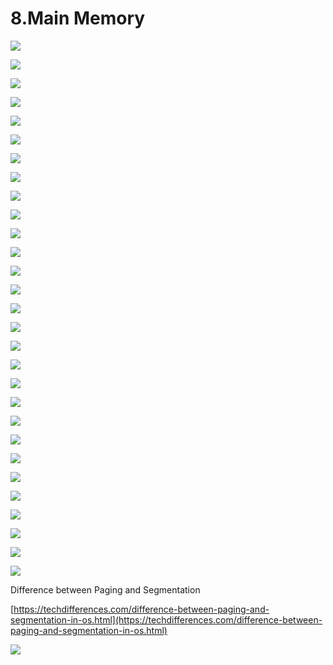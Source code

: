 # 8.Main Memory

![](../.gitbook/assets/image%20%2875%29.png)

![](../.gitbook/assets/image%20%28109%29.png)

![](../.gitbook/assets/image%20%2861%29.png)

![](../.gitbook/assets/image%20%28115%29.png)

![](../.gitbook/assets/image%20%2888%29.png)

![](../.gitbook/assets/image%20%2844%29.png)

![](../.gitbook/assets/image%20%2886%29.png)

![](../.gitbook/assets/image%20%2831%29.png)

![](../.gitbook/assets/image%20%2896%29.png)

![](../.gitbook/assets/image%20%2859%29.png)

![](../.gitbook/assets/image%20%2837%29.png)

![](../.gitbook/assets/image%20%28113%29.png)

![](../.gitbook/assets/image%20%2835%29.png)

![](../.gitbook/assets/image%20%2898%29.png)

![](../.gitbook/assets/image%20%28138%29.png)

![](../.gitbook/assets/image%20%28108%29.png)

![](../.gitbook/assets/image%20%2881%29.png)

![](../.gitbook/assets/image%20%2810%29.png)

![](../.gitbook/assets/image%20%28123%29.png)

![](../.gitbook/assets/image%20%2841%29.png)

![](../.gitbook/assets/image%20%28100%29.png)

![](../.gitbook/assets/image%20%2826%29.png)

![](../.gitbook/assets/image%20%285%29.png)

![](../.gitbook/assets/image%20%2893%29.png)



![](../.gitbook/assets/image%20%2832%29.png)

![](../.gitbook/assets/image%20%28104%29.png)

![](../.gitbook/assets/image%20%28121%29.png)



![](../.gitbook/assets/image%20%2817%29.png)



![](../.gitbook/assets/image%20%28103%29.png)



Difference between Paging and Segmentation 

[https://techdifferences.com/difference-between-paging-and-segmentation-in-os.html](https://techdifferences.com/difference-between-paging-and-segmentation-in-os.html)

![](../.gitbook/assets/image%20%2868%29.png)















